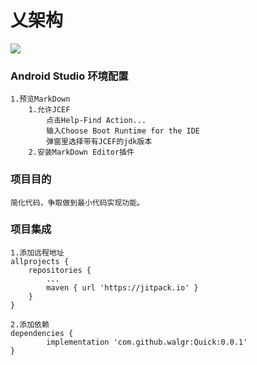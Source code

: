# 乂架构
[![](https://jitpack.io/v/walgr/Quick.svg)](https://jitpack.io/#walgr/Quick)

### Android Studio 环境配置
    1.预览MarkDown
        1.允许JCEF
            点击Help-Find Action...
            输入Choose Boot Runtime for the IDE
            弹窗里选择带有JCEF的jdk版本
        2.安装MarkDown Editor插件


### 项目目的
    简化代码，争取做到最小代码实现功能。

### 项目集成

    1.添加远程地址
    allprojects {
		repositories {
			...
			maven { url 'https://jitpack.io' }
		}
	}

    2.添加依赖
    dependencies {
	        implementation 'com.github.walgr:Quick:0.0.1'
	}
